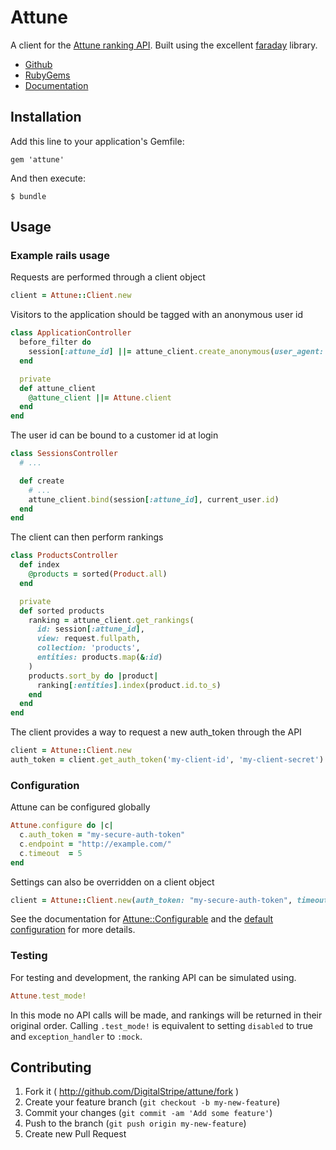 # Attune

A client for the [Attune ranking API](http://attune.co/). Built using the excellent [faraday](https://github.com/lostisland/faraday) library.

* [Github](https://github.com/DigitalStripe/attune-ruby)
* [RubyGems](https://rubygems.org/gems/attune)
* [Documentation](http://rdoc.info/github/DigitalStripe/attune-ruby)

## Installation

Add this line to your application's Gemfile:

    gem 'attune'

And then execute:

    $ bundle

## Usage

### Example rails usage

Requests are performed through a client object

``` ruby
client = Attune::Client.new
```

Visitors to the application should be tagged with an anonymous user id

``` ruby
class ApplicationController
  before_filter do
    session[:attune_id] ||= attune_client.create_anonymous(user_agent: request.env["HTTP_USER_AGENT"])
  end

  private
  def attune_client
    @attune_client ||= Attune.client
  end
end
```

The user id can be bound to a customer id at login

``` ruby
class SessionsController
  # ...

  def create
    # ...
    attune_client.bind(session[:attune_id], current_user.id)
  end
end
```

The client can then perform rankings

``` ruby
class ProductsController
  def index
    @products = sorted(Product.all)
  end

  private
  def sorted products
    ranking = attune_client.get_rankings(
      id: session[:attune_id],
      view: request.fullpath,
      collection: 'products',
      entities: products.map(&:id)
    )
    products.sort_by do |product|
      ranking[:entities].index(product.id.to_s)
    end
  end
end
```

The client provides a way to request a new auth_token through the API

``` ruby
client = Attune::Client.new
auth_token = client.get_auth_token('my-client-id', 'my-client-secret')
```

### Configuration

Attune can be configured globally

``` ruby
Attune.configure do |c|
  c.auth_token = "my-secure-auth-token"
  c.endpoint = "http://example.com/"
  c.timeout  = 5
end
```

Settings can also be overridden on a client object

``` ruby
client = Attune::Client.new(auth_token: "my-secure-auth-token", timeout: 2)
```

See the documentation for
[Attune::Configurable](http://rdoc.info/github/DigitalStripe/attune-ruby/master/Attune/Configurable)
and the
[default configuration](http://rdoc.info/github/DigitalStripe/attune-ruby/master/Attune/Default)
for more details.

### Testing

For testing and development, the ranking API can be simulated using.

``` ruby
Attune.test_mode!
```

In this mode no API calls will be made, and rankings will be returned in their original order.
Calling `.test_mode!` is equivalent to setting `disabled` to true and `exception_handler` to `:mock`.

## Contributing

1. Fork it ( http://github.com/DigitalStripe/attune/fork )
2. Create your feature branch (`git checkout -b my-new-feature`)
3. Commit your changes (`git commit -am 'Add some feature'`)
4. Push to the branch (`git push origin my-new-feature`)
5. Create new Pull Request
